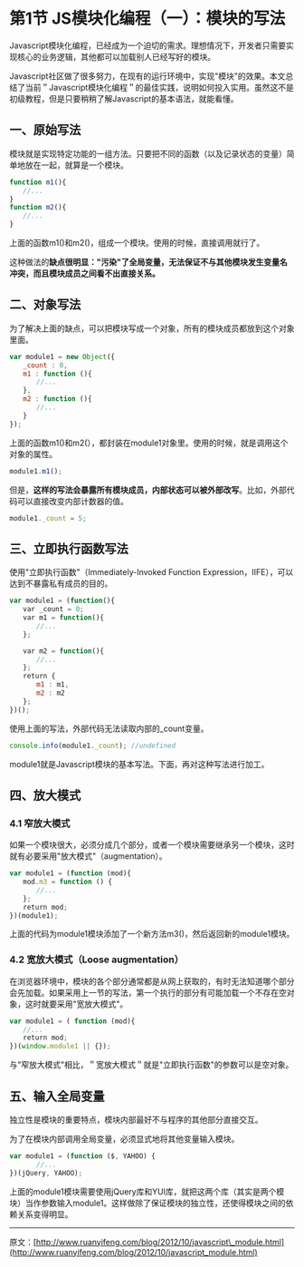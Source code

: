 # 第1节 JS模块化编程（一）：模块的写法

Javascript模块化编程，已经成为一个迫切的需求。理想情况下，开发者只需要实现核心的业务逻辑，其他都可以加载别人已经写好的模块。

Javascript社区做了很多努力，在现有的运行环境中，实现"模块"的效果。本文总结了当前＂Javascript模块化编程＂的最佳实践，说明如何投入实用。虽然这不是初级教程，但是只要稍稍了解Javascript的基本语法，就能看懂。

## 一、原始写法

模块就是实现特定功能的一组方法。只要把不同的函数（以及记录状态的变量）简单地放在一起，就算是一个模块。

```js
function m1(){
　　//...
}
function m2(){
　　//...
}
```

上面的函数m1\(\)和m2\(\)，组成一个模块。使用的时候，直接调用就行了。

这种做法的**缺点很明显："污染"了全局变量，无法保证不与其他模块发生变量名冲突，而且模块成员之间看不出直接关系。**

## 二、对象写法

为了解决上面的缺点，可以把模块写成一个对象，所有的模块成员都放到这个对象里面。

```js
var module1 = new Object({
　　_count : 0,
　　m1 : function (){
　　　　//...
　　},
　　m2 : function (){
　　　　//...
　　}
});
```

上面的函数m1\(\)和m2\(），都封装在module1对象里。使用的时候，就是调用这个对象的属性。

```js
module1.m1();
```

但是，**这样的写法会暴露所有模块成员，内部状态可以被外部改写**。比如，外部代码可以直接改变内部计数器的值。

```js
module1._count = 5;
```

## 三、立即执行函数写法

使用"立即执行函数"（Immediately-Invoked Function Expression，IIFE），可以达到不暴露私有成员的目的。

```js
var module1 = (function(){
　　var _count = 0;
　　var m1 = function(){
　　　　//...
　　};

　　var m2 = function(){
　　　　//...
　　};
　　return {
　　　　m1 : m1,
　　　　m2 : m2
　　};
})();
```

使用上面的写法，外部代码无法读取内部的\_count变量。

```js
console.info(module1._count); //undefined
```

module1就是Javascript模块的基本写法。下面，再对这种写法进行加工。

## 四、放大模式

### 4.1 窄放大模式

如果一个模块很大，必须分成几个部分，或者一个模块需要继承另一个模块，这时就有必要采用"放大模式"（augmentation）。

```js
var module1 = (function (mod){
　　mod.m3 = function () {
　　　　//...
　　};
　　return mod;
})(module1);
```

上面的代码为module1模块添加了一个新方法m3\(\)，然后返回新的module1模块。

### 4.2 宽放大模式（Loose augmentation）

在浏览器环境中，模块的各个部分通常都是从网上获取的，有时无法知道哪个部分会先加载。如果采用上一节的写法，第一个执行的部分有可能加载一个不存在空对象，这时就要采用"宽放大模式"。

```js
var module1 = ( function (mod){
　　//...
　　return mod;
})(window.module1 || {});
```

与"窄放大模式"相比，＂宽放大模式＂就是"立即执行函数"的参数可以是空对象。

## 五、输入全局变量

独立性是模块的重要特点，模块内部最好不与程序的其他部分直接交互。

为了在模块内部调用全局变量，必须显式地将其他变量输入模块。

```js
var module1 = (function ($, YAHOO) {
　　　　//...
})(jQuery, YAHOO);
```

上面的module1模块需要使用jQuery库和YUI库，就把这两个库（其实是两个模块）当作参数输入module1。这样做除了保证模块的独立性，还使得模块之间的依赖关系变得明显。

---

原文：[http://www.ruanyifeng.com/blog/2012/10/javascript\_module.html](http://www.ruanyifeng.com/blog/2012/10/javascript_module.html)

